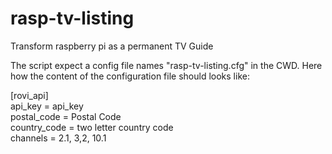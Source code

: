 rasp-tv-listing
===============

Transform raspberry pi as a permanent TV Guide

The script expect a config file names "rasp-tv-listing.cfg" in the CWD. Here how the content of the configuration file should looks like:


[rovi_api]  
api_key = api_key  
postal_code = Postal Code  
country_code = two letter country code  
channels = 2.1, 3,2, 10.1  
